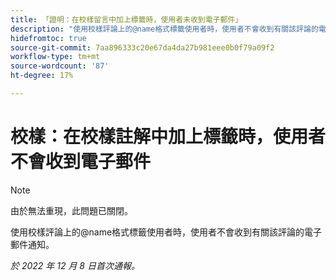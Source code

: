 ```yaml
---
title: 「證明：在校樣留言中加上標籤時，使用者未收到電子郵件」
description: "使用校樣評論上的@name格式標籤使用者時，使用者不會收到有關該評論的電子郵件通知。"
hidefromtoc: true
source-git-commit: 7aa896333c20e67da4da27b981eee0b0f79a09f2
workflow-type: tm+mt
source-wordcount: '87'
ht-degree: 17%

---
```



# 校樣：在校樣註解中加上標籤時，使用者不會收到電子郵件

>[!NOTE]
>
>由於無法重現，此問題已關閉。

使用校樣評論上的@name格式標籤使用者時，使用者不會收到有關該評論的電子郵件通知。

_於 2022 年 12 月 8 日首次通報。_

